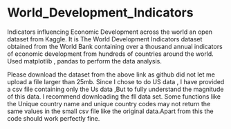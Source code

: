 # World_Development_Indicators
Indicators influencing Economic Development across the world 
an open dataset from Kaggle. It is The World Development Indicators dataset obtained from the World Bank containing over
a thousand annual indicators of economic development from hundreds of countries around the world. 
Used matplotlib , pandas to perform the data analysis.

Please download the dataset from the above link as github did not let me upload a file larger than 25mb.
Since I chose to do US data , I have provided a csv file containing only the Us data ,But to fully understand the magnitude of this data. I recommend downloading the fll data set.
Some functions like the Unique country name and unique country codes may not return the same values in the small csv file like the original data.Apart from this the code should work perfectly fine.
